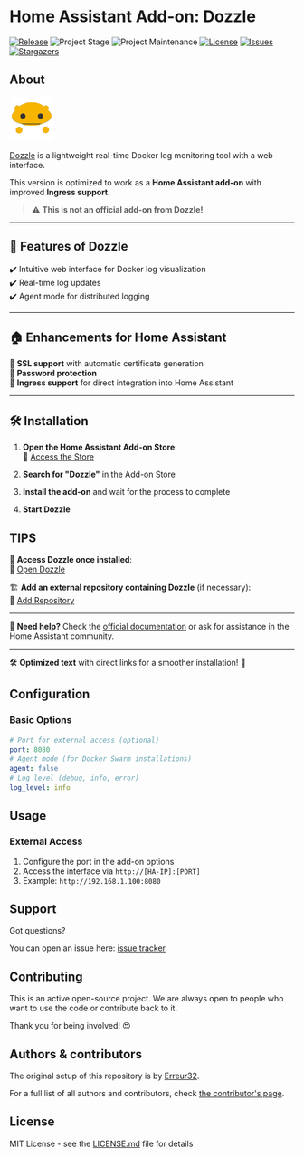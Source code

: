 # Home Assistant Add-on: Dozzle

[![Release][release-shield]][release]
![Project Stage][project-stage-shield]
![Project Maintenance][maintenance-shield]
[![License][license-shield]][license]
[![Issues][issues-shield]][issue]
[![Stargazers][stars-shield]][stars]



## About

<img src="https://raw.githubusercontent.com/Erreur32/homeassistant-dozzle-addon/refs/heads/main/dozzle/icon.png" alt="Dozzle Icon" width="78" height="78">

[Dozzle](https://github.com/amir20/dozzle) is a lightweight real-time Docker log monitoring tool with a web interface.

This version is optimized to work as a **Home Assistant add-on** with improved **Ingress support**.

>⚠️ **This is not an official add-on from Dozzle!**  

---

## 🚀 **Features of Dozzle**  

✔️ Intuitive web interface for Docker log visualization  
✔️ Real-time log updates  
✔️ Agent mode for distributed logging  

---

## 🏠 **Enhancements for Home Assistant**  

🔐 **SSL support** with automatic certificate generation  
🔑 **Password protection**  
🔗 **Ingress support** for direct integration into Home Assistant  

---

## 🛠 **Installation**  

1. **Open the Home Assistant Add-on Store**:  
   📌 [Access the Store](https://my.home-assistant.io/redirect/supervisor_store/)  

2. **Search for "Dozzle"** in the Add-on Store  
3. **Install the add-on** and wait for the process to complete  
4. **Start Dozzle**  

## TIPS

  🔗 **Access Dozzle once installed**:  
      📌 [Open Dozzle](https://my.home-assistant.io/redirect/supervisor_addon/?addon=dozzle)  

  🏗 **Add an external repository containing Dozzle** (if necessary):  
      📌 [Add Repository](https://my.home-assistant.io/redirect/supervisor_addon_store/?repository_url=https://github.com/Erreur32/homeassistant-dozzle-addon)  

---

💬 **Need help?** Check the [official documentation](https://github.com/amir20/dozzle) or ask for assistance in the Home Assistant community.

---

🛠 **Optimized text** with direct links for a smoother installation! 🚀



## Configuration

### Basic Options

```yaml
# Port for external access (optional)
port: 8080
# Agent mode (for Docker Swarm installations)
agent: false
# Log level (debug, info, error)
log_level: info

```

## Usage

### External Access

1. Configure the port in the add-on options
2. Access the interface via `http://[HA-IP]:[PORT]`
3. Example: `http://192.168.1.100:8080`

## Support

Got questions?

You can open an issue here: [issue tracker][issue]

## Contributing

This is an active open-source project. We are always open to people who want to use
the code or contribute back to it.

Thank you for being involved! :heart_eyes:

## Authors & contributors

The original setup of this repository is by [Erreur32][erreur32].

For a full list of all authors and contributors,
check [the contributor's page][contributors].

## License

MIT License - see the [LICENSE.md][license] file for details

[contributors]: https://github.com/Erreur32/homeassistant-dozzle-addon/graphs/contributors
[erreur32]: https://github.com/Erreur32
[issue]: https://github.com/Erreur32/homeassistant-dozzle-addon/issues
[license]: https://github.com/Erreur32/homeassistant-dozzle-addon/blob/main/LICENSE.md
[maintenance-shield]: https://img.shields.io/maintenance/yes/2024.svg
[project-stage-shield]: https://img.shields.io/badge/project%20stage-stable-green.svg
[release-shield]: https://img.shields.io/badge/version-v0.1.51-blue.svg
[release]: https://github.com/Erreur32/homeassistant-dozzle-addon/releases/tag/v0.1.51
[license-shield]: https://img.shields.io/badge/license-MIT-blue.svg
[issues-shield]: https://img.shields.io/github/issues/Erreur32/homeassistant-dozzle-addon.svg
[stars-shield]: https://img.shields.io/github/stars/Erreur32/homeassistant-dozzle-addon.svg
[stars]: https://github.com/Erreur32/homeassistant-dozzle-addon/stargazers
